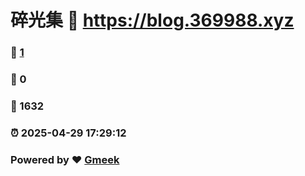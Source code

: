 # 碎光集 :link: https://blog.369988.xyz 
### :page_facing_up: [1](https://blog.369988.xyz/tag.html) 
### :speech_balloon: 0 
### :hibiscus: 1632 
### :alarm_clock: 2025-04-29 17:29:12 
### Powered by :heart: [Gmeek](https://github.com/Meekdai/Gmeek)
